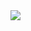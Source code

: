 <img src="https://gallery.yopriceville.com/var/albums/Free-Clipart-Pictures/Ribbons-and-Banners-PNG/Blue_and_Gold_Banner_PNG_Clipart.png?m=1604493677">



<!--
**TalalShatra/TalalShatra** is a ✨ _special_ ✨ repository because its `README.md` (this file) appears on your GitHub profile.

Here are some ideas to get you started:

- 🌱 I’m currently learning SDET
- 👯 I’m looking to collaborate on Java
- 💬 Ask me about Java
- 📫 How to reach me: talalshatra@yahoo.com


-->
